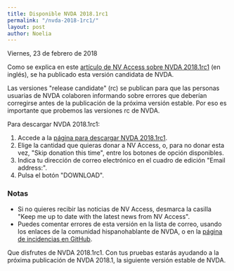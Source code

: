 ```yaml
---
title: Disponible NVDA 2018.1rc1
permalink: "/nvda-2018-1rc1/"
layout: post
author: Noelia
---
```


<footer>Viernes, 23 de febrero de 2018</footer>

Como se explica en este [artículo de NV Access sobre NVDA 2018.1rc1](https://www.nvaccess.org/post/nvda-2018-1rc1-released-for-testing/) (en inglés), se ha publicado esta versión candidata de NVDA.

Las versiones "release candidate" (rc) se publican para que las personas usuarias de NVDA colaboren informando sobre errores que deberían corregirse antes de la publicación de la próxima versión estable. Por eso es importante que probemos las versiones rc de NVDA.

Para descargar NVDA 2018.1rc1:

1. Accede a la [página para descargar NVDA 2018.1rc1](https://www.nvaccess.org/download?nvdaVersion=2018.1rc1).
2. Elige la cantidad que quieras donar a NV Access, o, para no donar esta vez, "Skip donation this time", entre los botones de opción disponibles.
3. Indica tu dirección de correo electrónico en el cuadro de edición "Email address:".
4. Pulsa el botón "DOWNLOAD".

### Notas ###
* Si no quieres recibir las noticias de NV Access, desmarca la casilla "Keep me up to date with the latest news from NV Access".
* Puedes comentar errores de esta versión en la lista de correo, usando los enlaces de la comunidad hispanohablante de NVDA, o en la [página de incidencias en GitHub](https://github.com/nvaccess/nvda/issues).

Que disfrutes de NVDA 2018.1rc1. Con tus pruebas estarás ayudando a la próxima publicación de NVDA 2018.1, la siguiente versión estable de NVDA. 
